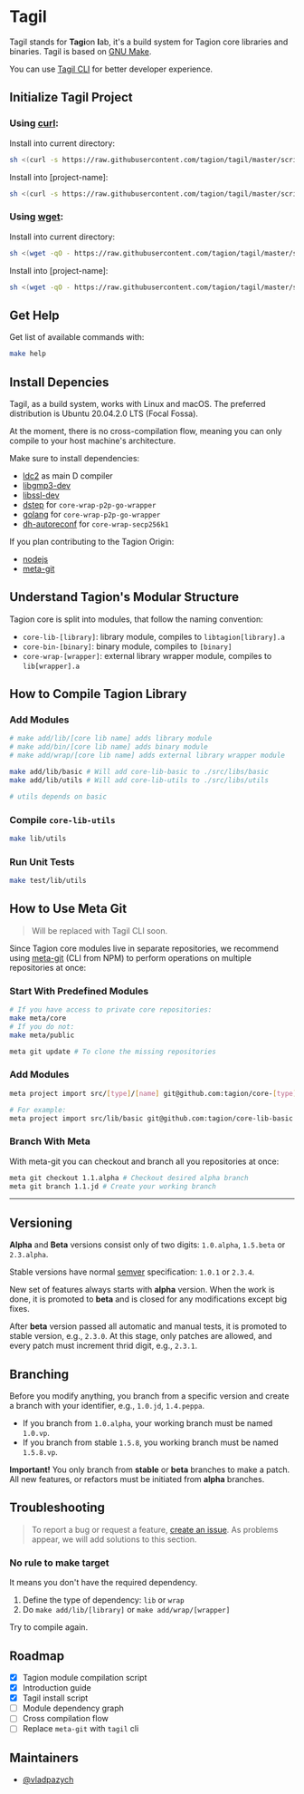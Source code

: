 # Tagil

Tagil stands for **Tagi**on **l**ab, it's a build system for Tagion core libraries and binaries. Tagil is based on [GNU Make](https://www.gnu.org/software/make/).

You can use [Tagil CLI](https://github.com/tagion/tagil-cli) for better developer experience.

## Initialize Tagil Project

### Using [curl](https://curl.se/):

Install into current directory:

```bash
sh <(curl -s https://raw.githubusercontent.com/tagion/tagil/master/scripts/install.sh)
```

Install into [project-name]:

```bash
sh <(curl -s https://raw.githubusercontent.com/tagion/tagil/master/scripts/install.sh) project-name
```

### Using [wget](https://www.gnu.org/software/wget/):

Install into current directory:

```bash
sh <(wget -qO - https://raw.githubusercontent.com/tagion/tagil/master/scripts/install.sh)
```

Install into [project-name]:

```bash
sh <(wget -qO - https://raw.githubusercontent.com/tagion/tagil/master/scripts/install.sh) project-name
```

## Get Help

Get list of available commands with:

```bash
make help
```

## Install Depencies

Tagil, as a build system, works with Linux and macOS. The preferred distribution is Ubuntu 20.04.2.0 LTS (Focal Fossa).

At the moment, there is no cross-compilation flow, meaning you can only compile to your host machine's architecture.

Make sure to install dependencies:

- [ldc2](https://github.com/ldc-developers/ldc) as main D compiler
- [libgmp3-dev](https://packages.ubuntu.com/bionic/libgmp3-dev)
- [libssl-dev](https://packages.ubuntu.com/bionic/libssl-dev)
- [dstep](https://github.com/jacob-carlborg/dstep) for `core-wrap-p2p-go-wrapper`
- [golang](https://golang.org/doc/install#download) for `core-wrap-p2p-go-wrapper`
- [dh-autoreconf](https://packages.ubuntu.com/bionic/dh-autoreconf) for `core-wrap-secp256k1`

If you plan contributing to the Tagion Origin:

- [nodejs](https://packages.ubuntu.com/bionic/libgmp3-dev)
- [meta-git](https://github.com/mateodelnorte/meta-git)

## Understand Tagion's Modular Structure

Tagion core is split into modules, that follow the naming convention:

- `core-lib-[library]`: library module, compiles to `libtagion[library].a`
- `core-bin-[binary]`: binary module, compiles to `[binary]`
- `core-wrap-[wrapper]`: external library wrapper module, compiles to `lib[wrapper].a`

## How to Compile Tagion Library

### Add Modules

```bash
# make add/lib/[core lib name] adds library module
# make add/bin/[core lib name] adds binary module
# make add/wrap/[core lib name] adds external library wrapper module

make add/lib/basic # Will add core-lib-basic to ./src/libs/basic
make add/lib/utils # Will add core-lib-utils to ./src/libs/utils

# utils depends on basic
```

### Compile `core-lib-utils`

```bash
make lib/utils
```

### Run Unit Tests

```bash
make test/lib/utils
```

## How to Use Meta Git

> Will be replaced with Tagil CLI soon.

Since Tagion core modules live in separate repositories, we recommend using [meta-git](https://github.com/mateodelnorte/meta-git) (CLI from NPM) to perform operations on multiple repositories at once:

### Start With Predefined Modules

```bash
# If you have access to private core repositories:
make meta/core
# If you do not:
make meta/public

meta git update # To clone the missing repositories
```

### Add Modules

```bash
meta project import src/[type]/[name] git@github.com:tagion/core-[type]-[name]

# For example:
meta project import src/lib/basic git@github.com:tagion/core-lib-basic
```

### Branch With Meta

With meta-git you can checkout and branch all you repositories at once:

```bash
meta git checkout 1.1.alpha # Checkout desired alpha branch
meta git branch 1.1.jd # Create your working branch
```

---

## Versioning

**Alpha** and **Beta** versions consist only of two digits: `1.0.alpha`, `1.5.beta` or `2.3.alpha`.

Stable versions have normal [semver](https://semver.org/) specification: `1.0.1` or `2.3.4`.

New set of features always starts with **alpha** version. When the work is done, it is promoted to **beta** and is closed for any modifications except big fixes.

After **beta** version passed all automatic and manual tests, it is promoted to stable version, e.g., `2.3.0`. At this stage, only patches are allowed, and every patch must increment thrid digit, e.g., `2.3.1`.

## Branching

Before you modify anything, you branch from a specific version and create a branch with your identifier, e.g., `1.0.jd`, `1.4.peppa`.

- If you branch from `1.0.alpha`, your working branch must be named `1.0.vp`.
- If you branch from stable `1.5.8`, you working branch must be named `1.5.8.vp`.

**Important!** You only branch from **stable** or **beta** branches to make a patch. All new features, or refactors must be initiated from **alpha** branches.

## Troubleshooting

> To report a bug or request a feature, [create an issue](https://github.com/tagion/tagil/issues/new). As problems appear, we will add solutions to this section.

### No rule to make target

It means you don't have the required dependency.

1. Define the type of dependency: `lib` or `wrap`
1. Do `make add/lib/[library]` or `make add/wrap/[wrapper]`

Try to compile again.

## Roadmap

- [x] Tagion module compilation script
- [x] Introduction guide
- [x] Tagil install script
- [ ] Module dependency graph
- [ ] Cross compilation flow
- [ ] Replace `meta-git` with `tagil` cli

## Maintainers

- [@vladpazych](https://github.com/vladpazych)
